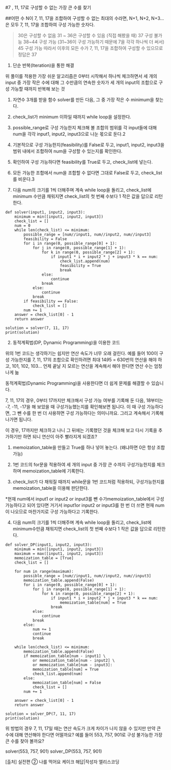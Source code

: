 #7 , 11, 17로 구성할 수 없는 가장 큰 수를 찾기 

##어떤 수 N이 7, 11, 17을 조합하여 구성할 수 없는 최대의 수라면, N+1, N+2, N+3…은 모두 7, 11, 17을 조합하여 구성 가능한 숫자다.

>30은 구성할 수 없음
>31 ~ 36은 구성할 수 있음 (직접 해봤을 때)
>37 구성 불가능
>38~44 구성 가능 (31~36이 구성 가능하기 때문에 7을 각각 하나씩 더 써서)
>45 구성 가능
>따라서 이후의 모든 수가 7, 11, 17을 조합하여 구성할 수 있으므로 정답은 37 

1) 단순 반복(Iteration)을 통한 해결

위 풀이를 적용한 가장 쉬운 알고리즘은 0부터 시작해서 하나씩 체크하면서 세 개의 input 중 가장 작은 수에 대해 그 수만큼의 연속한 숫자가 세 개의 input의 조합으로 구성 가능할 때까지 반복해 보는 것

1. 자연수 3개를 받을 함수 solver를 만든 다음, 그 중 가장 작은 수 minimum을 찾는다.

2. check_list가 minimum 이하일 때까지 while loop을 설정한다.

3. possible_range로 구성 가능한지 체크해 볼 조합의 범위를 각 input들에 대해 num을 각각 input1, input2, input3으로 나눈 몫으로 둔다.2

4. 기본적으로 구성 가능한지(feasibility)를 False로 두고, input1, input2, input3을 범위 내에서 조합하여 num을 구성할 수 있는지를 확인한다.

5. 확인하여 구성 가능하다면 feasibility를 True로 두고, check_list에 넣는다.

6. 모든 가능한 조합에서 num을 조합할 수 없다면 그대로 False로 두고, check_list를 비운다.3

7. 다음 num의 크기를 1씩 더해주며 계속 while loop을 돌리고, check_list에 minimum 수만큼 채워지면 check_list의 첫 번째 수보다 1 작은 값을 답으로 리턴한다.
```
def solver(input1, input2, input3):
    minimum = min([input1, input2, input3])
    check_list = []
    num = 0
    while len(check_list) <= minimum:
        possible_range = [num//input1, num//input2, num//input3]
        feasibility = False
        for i in range(0, possible_range[0] + 1):
            for j in range(0, possible_range[1] + 1):
                for k in range(0, possible_range[2] + 1):
                    if input1 * i + input2 * j + input3 * k == num:
                        check_list.append(num)
                        feasibility = True
                        break
                else:
                    continue
                break
            else:
                continue
            break
        if feasibility == False:
            check_list = []
        num += 1
    answer = check_list[0] - 1
    return answer

solution = solver(7, 11, 17)
print(solution)
```


2) 동적계획법(DP, Dynamic Programming)을 이용한 코드

위의 1번 코드는 생각하기는 쉽지만 연산 속도가 너무 오래 걸린다. 
예를 들어 100이 구성 가능한지를 7, 11, 17의 조합으로 확인하려면 최대 14*9*5 = 630번의 연산을 해야 하고, 101, 102, 103... 언제 끝날 지 모르는 연산을 계속해서 해야 한다면 연산 수는 엄청나게 늚

동적계획법(Dynamic Programming)을 사용한다면 더 쉽게 문제를 해결할 수 있습니다. 

7, 11, 17의 경우, 0부터 17까지만 체크해서 구성 가능 여부를 기록해 둔 다음, 18부터는 -7, -11, -17을 해 보았을 때 구성가능했는지를 확인해보면 됩니다. 이 때 구성 가능하다면, 그 뺀 수를 한 번 더 사용하면 구성 가능하다는 의미니까요. 그리고 계속해서 기록해 나가면 됩니다.

이 경우, 17까지만 체크하고 나니 그 뒤에는 기록했던 것을 체크해 보고 다시 기록을 추가하기만 하면 되니 연산이 아주 빨라지게 되겠죠?

1. memoization_table을 만들고 True를 하나 넣어 놓는다. (왜냐하면 0은 항상 조합 가능)

2. 1번 코드의 for문을 적용하여 세 개의 input 중 가장 큰 수까지 구성가능한지를 체크하며 memoization_table에 기록한다.

3. check_list가 다 채워질 때까지 while문을 1번 코드처럼 적용하되, 구성가능한지를 memoization_table을 이용해 판단한다.

*현재 num에서 input1 or input2 or input3를 뺀 수가memoization_table에서 구성 가능하다고 되어 있다면 거기서 input1or input2 or input3를 한 번 더 쓰면 현재 num이 나오므로 마찬가지로 구성 가능하다고 기록한다.

4. 다음 num의 크기를 1씩 더해주며 계속 while loop을 돌리고, check_list에 minimum수만큼 채워지면 check_list의 첫 번째 수보다 1 작은 값을 답으로 리턴한다.

```
def solver_DP(input1, input2, input3):
    minimum = min([input1, input2, input3])
    maximum = max([input1, input2, input3])
    memoization_table = [True]
    check_list = []

    for num in range(maximum):
        possible_range = [num//input1, num//input2, num//input3]
        memoization_table.append(False)
        for i in range(0, possible_range[0] + 1):
            for j in range(0, possible_range[1] + 1):
                for k in range(0, possible_range[2] + 1):
                    if input1 * i + input2 * j + input3 * k == num:
                        memoization_table[num] = True
                    break
            else:
                continue
            break
        else:
            num += 1
            continue
            break

    while len(check_list) <= minimum:
        memoization_table.append(False)
        if memoization_table[num - input1] \
            or memoization_table[num - input2] \
            or memoization_table[num - input3]:
            memoization_table[num] = True
            check_list.append(num)
        else:
            memoization_table[num] = False
            check_list = []
        num += 1

    answer = check_list[0] - 1
    return answer

solution = solver_DP(7, 11, 17)
print(solution)
```

위 방법의 경우 7, 11, 17일 때는 연산 속도가 크게 차이가 나지 않을 수 있지만 만약 큰 수에 대해 연산해야 한다면 어떨까요? 
예를 들어 553, 757, 901로 구성 불가능한 가장 큰 수를 찾아 볼까요?

solver(553, 757, 901)
solver_DP(553, 757, 901)

[출처] 실전편 ② 나를 먹어요 케이크 해답|작성자 엘리스코딩
